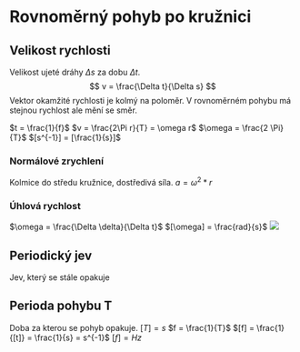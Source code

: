 # Rovnoměrný pohyb po kružnici
## Velikost rychlosti
Velikost ujeté dráhy $\Delta s$ za dobu $\Delta t$.
$$
v = \frac{\Delta t}{\Delta s}
$$
Vektor okamžité rychlosti je kolmý na poloměr.
V rovnoměrném pohybu má stejnou rychlost ale mění se směr.

$t = \frac{1}{f}$
$v = \frac{2\Pi r}{T} = \omega r$
$\omega = \frac{2 \Pi}{T}$
$[s^{-1}] = [\frac{1}{s}]$

### Normálové zrychlení
Kolmice do středu kružnice, dostředivá síla.
$a = \omega^2 * r$
### Úhlová rychlost
$\omega = \frac{\Delta \delta}{\Delta t}$
$[\omega] = \frac{rad}{s}$
![](Pasted%20image%2020211203104325.png)
## Periodický jev
Jev, který se stále opakuje
## Perioda pohybu T
Doba za kterou se pohyb opakuje.
$[T]=s$
$f = \frac{1}{T}$
$[f] = \frac{1}{[t]} = \frac{1}{s} = s^{-1}$
$[f] = Hz$
